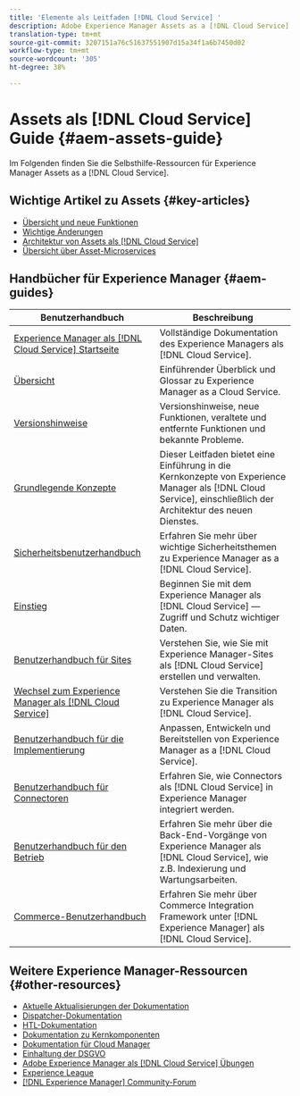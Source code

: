 ```yaml
---
title: 'Elemente als Leitfaden [!DNL Cloud Service] '
description: Adobe Experience Manager Assets as a [!DNL Cloud Service] Self-help resources and documentation links
translation-type: tm+mt
source-git-commit: 3207151a76c51637551907d15a34f1a6b7450d02
workflow-type: tm+mt
source-wordcount: '305'
ht-degree: 38%

---
```



# Assets als [!DNL Cloud Service] Guide {#aem-assets-guide}

Im Folgenden finden Sie die Selbsthilfe-Ressourcen für Experience Manager Assets as a [!DNL Cloud Service].

## Wichtige Artikel zu Assets {#key-articles}

* [Übersicht und neue Funktionen](overview.md)
* [Wichtige Änderungen](/help/assets/assets-cloud-changes.md)
* [Architektur von Assets als [!DNL Cloud Service]](architecture.md)
* [Übersicht über Asset-Microservices](/help/assets/asset-microservices-overview.md)

## Handbücher für Experience Manager {#aem-guides}

| Benutzerhandbuch | Beschreibung |
|---|---|
| [Experience Manager als  [!DNL Cloud Service] Startseite](/help/landing/home.md) | Vollständige Dokumentation des Experience Managers als [!DNL Cloud Service]. |
| [Übersicht](/help/overview/home.md) | Einführender Überblick und Glossar zu Experience Manager as a Cloud Service. |
| [Versionshinweise](/help/release-notes/home.md) | Versionshinweise, neue Funktionen, veraltete und entfernte Funktionen und bekannte Probleme. |
| [Grundlegende Konzepte](/help/core-concepts/home.md) | Dieser Leitfaden bietet eine Einführung in die Kernkonzepte von Experience Manager als [!DNL Cloud Service], einschließlich der Architektur des neuen Dienstes. |
| [Sicherheitsbenutzerhandbuch](/help/security/home.md) | Erfahren Sie mehr über wichtige Sicherheitsthemen zu Experience Manager as a [!DNL Cloud Service]. |
| [Einstieg](/help/onboarding/home.md) | Beginnen Sie mit dem Experience Manager als [!DNL Cloud Service] — Zugriff und Schutz wichtiger Daten. |
| [Benutzerhandbuch für Sites](/help/sites-cloud/home.md) | Verstehen Sie, wie Sie mit Experience Manager-Sites als [!DNL Cloud Service] erstellen und verwalten. |
| [Wechsel zum Experience Manager als [!DNL Cloud Service]](/help/move-to-cloud-service/home.md) | Verstehen Sie die Transition zu Experience Manager als [!DNL Cloud Service]. |
| [Benutzerhandbuch für die Implementierung](/help/implementing/home.md) | Anpassen, Entwickeln und Bereitstellen von Experience Manager as a [!DNL Cloud Service]. |
| [Benutzerhandbuch für Connectoren](/help/connectors/home.md) | Erfahren Sie, wie Connectors als [!DNL Cloud Service] in Experience Manager integriert werden. |
| [Benutzerhandbuch für den Betrieb](/help/operations/home.md) | Erfahren Sie mehr über die Back-End-Vorgänge von Experience Manager als [!DNL Cloud Service], wie z.B. Indexierung und Wartungsarbeiten. |
| [Commerce-Benutzerhandbuch](/help/commerce-cloud/home.md) | Erfahren Sie mehr über Commerce Integration Framework unter [!DNL Experience Manager] als [!DNL Cloud Service]. |

## Weitere Experience Manager-Ressourcen {#other-resources}

* [Aktuelle Aktualisierungen der Dokumentation](https://experienceleague.adobe.com/docs/experience-manager-release-information/aem-release-updates/doc-updates/documentation-updates.html#aem-as-a-cloud-service)
* [Dispatcher-Dokumentation](/help/implementing/dispatcher/overview.md)
* [HTL-Dokumentation](https://experienceleague.adobe.com/docs/experience-manager-htl/using/overview.html)
* [Dokumentation zu Kernkomponenten](https://experienceleague.adobe.com/docs/experience-manager-core-components/using/introduction.html)
* [Dokumentation für Cloud Manager](https://experienceleague.adobe.com/docs/experience-manager-cloud-manager/using/introduction-to-cloud-manager.html)
* [Einhaltung der DSGVO](/help/onboarding/data-privacy-and-protection-readiness/aem-readiness.md)
* [Adobe Experience Manager als  [!DNL Cloud Service] Übungen](https://experienceleague.adobe.com/docs/experience-manager-learn/cloud-service/overview.html)
* [Experience League](https://experienceleague.adobe.com/?promoid=K42KVXHD&amp;mv=other#recommended/solutions/experience-manager)
* [[!DNL Experience Manager] Community-Forum](https://experienceleaguecommunities.adobe.com/t5/adobe-experience-manager/ct-p/adobe-experience-manager-community)
